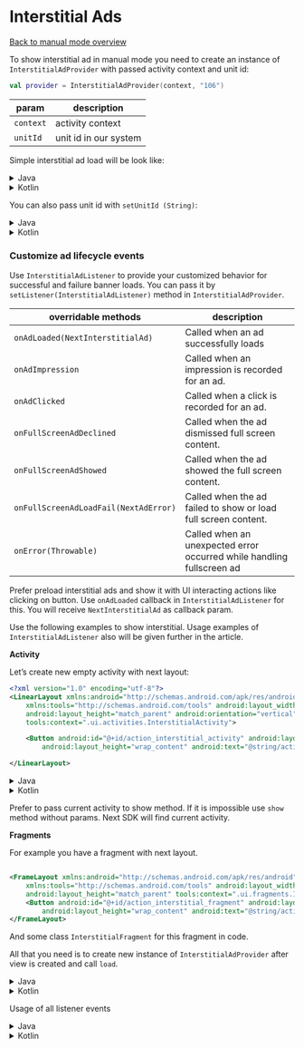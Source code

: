 # Interstitial Ads

[Back to manual mode overview](https://github.com/nextmillenniummedia/next-sdk-android-example/blob/2.x/docs/Manual.md)

To show interstitial ad in manual mode you need to create an instance of `InterstitialAdProvider`
with passed activity context and unit id:

```kotlin
val provider = InterstitialAdProvider(context, "106")
```

| param | description
| --- | --- | 
| `context` | activity context | 
| `unitId` | unit id in our system | 

Simple interstitial ad load will be look like:

<details>
<summary>Java</summary>

```java
public class InterstitialActivity extends AppCompatActivity {

    @Override
    protected void onCreate(Bundle savedInstanceState) {
        super.onCreate(savedInstanceState);
        setContentView(R.layout.activity_interstitial);
        InterstitialAdProvider provider = new InterstitialAdProvider(this, "106");
        provider.load();
    }
}
```

</details>
<details>
<summary>Kotlin</summary>

```kotlin
class InterstitialActivityKt : AppCompatActivity() {
    override fun onCreate(savedInstanceState: Bundle?) {
        super.onCreate(savedInstanceState)
        setContentView(R.layout.activity_interstitial_kt)
        val provider = InterstitialAdProvider(this@InterstitialActivityKt, "106")
        provider.load()
    }
}
```

</details>

You can also pass unit id with `setUnitId (String)`:

<details>
<summary>Java</summary>

```java
public class InterstitialActivity extends AppCompatActivity implements InterstitialAdListener {

    @Override
    protected void onCreate(Bundle savedInstanceState) {
        super.onCreate(savedInstanceState);
        setContentView(R.layout.activity_interstitial);
        InterstitialAdProvider provider = new InterstitialAdProvider(this);
        provider.setUnitId("106"); // your unit id
        provider.load();
    }
}
```

</details>

<details>
<summary>Kotlin</summary>

```kotlin
class InterstitialActivityKt : AppCompatActivity() {
    override fun onCreate(savedInstanceState: Bundle?) {
        super.onCreate(savedInstanceState)
        setContentView(R.layout.activity_interstitial_kt)
        val provider = InterstitialAdProvider(this@InterstitialActivityKt)
        provider.unitId = "106" // your unit id
        provider.load()
    }
}
```

</details>

### Customize ad lifecycle events

Use `InterstitialAdListener` to provide your customized behavior for successful and failure banner
loads. You can pass it by `setListener(InterstitialAdListener)` method in `InterstitialAdProvider`.

| overridable methods | description |
| --- | --- |
| `onAdLoaded(NextInterstitialAd)` | Called when an ad successfully loads |
| `onAdImpression` | Called when an impression is recorded for an ad. |
| `onAdClicked` | Called when a click is recorded for an ad. |
| `onFullScreenAdDeclined` | Called when the ad dismissed full screen content. |
| `onFullScreenAdShowed` | Called when the ad showed the full screen content. |
| `onFullScreenAdLoadFail(NextAdError)` | Called when the ad failed to show or load full screen content. |
| `onError(Throwable)` | Called when an unexpected error occurred while handling fullscreen ad |

Prefer preload interstitial ads and show it with UI interacting actions like clicking on button.
Use `onAdLoaded` callback in `InterstitialAdListener` for this. You will
receive `NextInterstitialAd` as callback param.

Use the following examples to show interstitial. Usage examples of `InterstitialAdListener` also
will be given further in the article.

**Activity**

Let’s create new empty activity with next layout:

```xml
<?xml version="1.0" encoding="utf-8"?>
<LinearLayout xmlns:android="http://schemas.android.com/apk/res/android"
    xmlns:tools="http://schemas.android.com/tools" android:layout_width="match_parent"
    android:layout_height="match_parent" android:orientation="vertical"
    tools:context=".ui.activities.InterstitialActivity">

    <Button android:id="@+id/action_interstitial_activity" android:layout_width="match_parent"
        android:layout_height="wrap_content" android:text="@string/action" />

</LinearLayout>
```

<details>
<summary>Java</summary>

```java
public class InterstitialActivity extends AppCompatActivity implements InterstitialAdListener {

    @Nullable
    private NextInterstitialAd interstitialAd;

    @Override
    protected void onCreate(Bundle savedInstanceState) {
        super.onCreate(savedInstanceState);
        setContentView(R.layout.activity_interstitial);
        InterstitialAdProvider provider = new InterstitialAdProvider(this, "106");
        provider.setListener(this);
        provider.load();
        Button actionButton = findViewById(R.id.action_button_interstitial);
        actionButton.setOnClickListener((v) -> {
            // some action
            if (interstitialAd != null) {
                interstitialAd.show(InterstitialActivity.this);
            }
        });
    }

    @Override
    public void onAdLoaded(NextInterstitialAd nextInterstitialAd) {
        interstitialAd = nextInterstitialAd;
    }
}
```

</details>

<details>
<summary>Kotlin</summary>

```kotlin
class InterstitialActivityKt : AppCompatActivity(), InterstitialAdListener {

    private var interstitialAd: NextInterstitialAd? = null

    override fun onCreate(savedInstanceState: Bundle?) {
        super.onCreate(savedInstanceState)
        setContentView(R.layout.activity_interstitial_kt)
        val action: Button = findViewById(R.id.action_button_interstitial)
        val provider = InterstitialAdProvider(this@InterstitialActivityKt)
        provider.setListener(this)
        provider.unitId = "106" // your unit id
        provider.load()
        action.setOnClickListener {
            interstitialAd?.show(this@InterstitialActivityKt)
        }
    }

    override fun onAdLoaded(nextInterstitialAd: NextInterstitialAd?) {
        interstitialAd = nextInterstitialAd
    }
}
```
</details>

Prefer to pass current activity to show method. If it is impossible use `show` method without
params. Next SDK will find current activity.

**Fragments**

For example you have a fragment with next layout.

```xml

<FrameLayout xmlns:android="http://schemas.android.com/apk/res/android"
    xmlns:tools="http://schemas.android.com/tools" android:layout_width="match_parent"
    android:layout_height="match_parent" tools:context=".ui.fragments.InterstitialFragment">
    <Button android:id="@+id/action_interstitial_fragment" android:layout_width="match_parent"
        android:layout_height="wrap_content" android:text="@string/action" />
</FrameLayout>
```

And some class `InterstitialFragment` for this fragment in code.

All that you need is to create new instance of `InterstitialAdProvider` after view is created and
call `load`.

<details>
<summary>Java</summary>

```Java
public class InterstitialFragment extends Fragment implements InterstitialAdListener {

    @Nullable
    private NextInterstitialAd interstitialAd;
    @Nullable
    private FragmentInterstitialBinding binding;

    public InterstitialFragment() {
    }

    @Override
    public View onCreateView(LayoutInflater inflater, ViewGroup container,
                             Bundle savedInstanceState) {
        binding = FragmentInterstitialBinding.inflate(inflater, container, false);
        return binding.getRoot();
    }

    @Override
    public void onViewCreated(@NonNull View view, @Nullable Bundle savedInstanceState) {
        super.onViewCreated(view, savedInstanceState);
        InterstitialAdProvider provider = new InterstitialAdProvider(requireActivity(), "106");
        provider.load();
        if (binding == null) return;
        Button action = binding.actionInterstitialFragment;
        action.setOnClickListener((v) -> {
            // some action
            if (interstitialAd != null) {
                interstitialAd.show(requireActivity());
            }
        });
    }

    @Override
    public void onAdLoaded(NextInterstitialAd nextInterstitialAd) {
        interstitialAd = nextInterstitialAd;
    }

    @Override
    public void onDestroyView() {
        super.onDestroyView();
        binding = null;
    }
}
```

</details>

<details>
<summary>Kotlin</summary>

```kotlin
class InterstitialFragmentkt : Fragment(), InterstitialAdListener {

    private var binding: FragmentInterstitialKtBinding? = null
    private var interstitialAd: NextInterstitialAd? = null

    override fun onCreateView(
        inflater: LayoutInflater, container: ViewGroup?,
        savedInstanceState: Bundle?
    ): View? {
        binding = FragmentInterstitialKtBinding.inflate(inflater, container, false)
        return binding?.root
    }

    override fun onViewCreated(view: View, savedInstanceState: Bundle?) {
        super.onViewCreated(view, savedInstanceState)
        val provider = InterstitialAdProvider(requireActivity(), "106")
        provider.setListener(this)
        provider.load()
        val action = binding?.actionInterstitialFragmentKt
        action?.setOnClickListener {
            // some action
            interstitialAd?.show(requireActivity())
        }
    }

    override fun onAdLoaded(nextInterstitialAd: NextInterstitialAd?) {
        interstitialAd = nextInterstitialAd
    }

    override fun onDestroyView() {
        super.onDestroyView()
        binding = null
    }

}
```

</details>

Usage of all listener events

<details>
<summary>Java</summary>

```Java
public class InterstitialFragment extends Fragment implements InterstitialAdListener {

    @Nullable
    private NextInterstitialAd interstitialAd;
    @Nullable
    private FragmentInterstitialBinding binding;

    public InterstitialFragment() {
        // Required empty public constructor
    }

    @Override
    public View onCreateView(LayoutInflater inflater, ViewGroup container,
                             Bundle savedInstanceState) {
        binding = FragmentInterstitialBinding.inflate(inflater, container, false);
        return binding.getRoot();
    }

    @Override
    public void onViewCreated(@NonNull View view, @Nullable Bundle savedInstanceState) {
        super.onViewCreated(view, savedInstanceState);
        new InterstitialAdProvider(requireActivity(), "106").setListener(this).load();
        if (binding == null) return;
        Button action = binding.actionInterstitialFragment;
        action.setOnClickListener((v) -> {
            // some action
            if (interstitialAd != null) {
                interstitialAd.show(requireActivity());
            }
        });
    }

    @Override
    public void onAdLoaded(NextInterstitialAd nextInterstitialAd) {
        interstitialAd = nextInterstitialAd;
    }

    @Override
    public void onAdImpression() {
    }

    @Override
    public void onAdClicked() {
    }

    @Override
    public void onFullScreenAdDeclined() {
    }

    @Override
    public void onFullScreenAdShowed() {
    }

    @Override
    public void onFullScreenAdLoadFail(NextAdError loadError) {
    }

    @Override
    public void onError(Throwable error) {
    }

    @Override
    public void onDestroyView() {
        super.onDestroyView();
        binding = null;
    }
}
```

</details>

<details>
<summary>Kotlin</summary>

```kotlin
class InterstitialFragmentkt : Fragment(), InterstitialAdListener {

    private var binding: FragmentInterstitialKtBinding? = null
    private var interstitialAd: NextInterstitialAd? = null

    override fun onCreateView(
        inflater: LayoutInflater, container: ViewGroup?,
        savedInstanceState: Bundle?
    ): View? {
        binding = FragmentInterstitialKtBinding.inflate(inflater, container, false)
        return binding?.root
    }

    override fun onViewCreated(view: View, savedInstanceState: Bundle?) {
        super.onViewCreated(view, savedInstanceState)
        val provider = InterstitialAdProvider(requireActivity(), "106")
        provider.setListener(this)
        provider.load()
        val action = binding?.actionInterstitialFragmentKt
        action?.setOnClickListener {
            // some action
            interstitialAd?.show(requireActivity())
        }
    }

    override fun onAdLoaded(nextInterstitialAd: NextInterstitialAd?) {
        interstitialAd = nextInterstitialAd
    }

    override fun onAdImpression() {
    }

    override fun onAdClicked() {
    }

    override fun onFullScreenAdDeclined() {
    }

    override fun onFullScreenAdShowed() {
    }

    override fun onFullScreenAdLoadFail(loadError: NextAdError?) {
    }

    override fun onError(error: Throwable?) {
    }

    override fun onDestroyView() {
        super.onDestroyView()
        binding = null
    }

}
```

</details>
